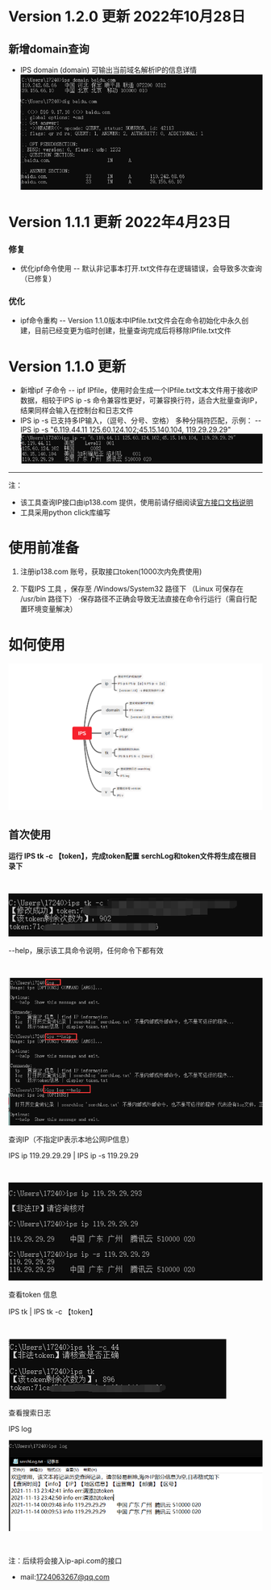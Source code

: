 # Version 1.2.0 更新 2022年10月28日
## 新增domain查询
- IPS domain (domain) 可输出当前域名解析IP的信息详情
![](https://github.com/toolsman123/IPS/blob/main/photo/domain.png)


# Version 1.1.1 更新 2022年4月23日
### 修复
- 优化ipf命令使用
-- 默认非记事本打开.txt文件存在逻辑错误，会导致多次查询（已修复）
### 优化
- ipf命令重构
-- Version 1.1.0版本中IPfile.txt文件会在命令初始化中永久创建，目前已经变更为临时创建，批量查询完成后将移除IPfile.txt文件



# Version 1.1.0 更新
- 新增ipf 子命令
-- ipf IPfile，使用时会生成一个IPfile.txt文本文件用于接收IP数据，相较于IPS ip -s 命令兼容性更好，可兼容换行符，适合大批量查询IP，结果同样会输入在控制台和日志文件
- IPS ip -s 已支持多IP输入，（逗号、分号、空格） 多种分隔符匹配，示例：
-- IPS ip -s "6.119.44.11 125.60.124.102;45.15.140.104, 119.29.29.29"
![Multi IP input](https://github.com/toolsman123/IPS/blob/main/photo/Multi%20IP%20input.png)

***
注：

- 该工具查询IP接口由ip138.com 提供，使用前请仔细阅读[官方接口文档说明](https://user.ip138.com/ip/doc/)
- 工具采用python click库编写




# 使用前准备

1. 注册ip138.com 账号，获取接口token(1000次内免费使用)

2. 下载IPS 工具 ，保存至 /Windows/System32 路径下 （Linux 可保存在 /usr/bin 路径下）
·保存路径不正确会导致无法直接在命令行运行（需自行配置环境变量解决）


# 如何使用

![命令总览](https://github.com/toolsman123/IPS/blob/main/photo/version%201.2.0.png)

## 首次使用

**运行 IPS tk -c 【token】，完成token配置**
**serchLog和token文件将生成在根目录下**

​

![](https://github.com/toolsman123/IPS/blob/main/photo/token.png)

--help，展示该工具命令说明，任何命令下都有效

​

![](https://github.com/toolsman123/IPS/blob/main/photo/help.png)

查询IP（不指定IP表示本地公网IP信息）

IPS ip 119.29.29.29 | IPS ip -s 119.29.29

​

![](https://github.com/toolsman123/IPS/blob/main/photo/IPS%20ip.png)

查看token 信息

IPS tk | IPS tk -c 【token】

​

![](https://github.com/toolsman123/IPS/blob/main/photo/IPS%20tk.png)

查看搜索日志

IPS log 

![](https://github.com/toolsman123/IPS/blob/main/photo/IPS%20log.png)

​

注：后续将会接入ip-api.com的接口
- mail:1724063267@qq.com
